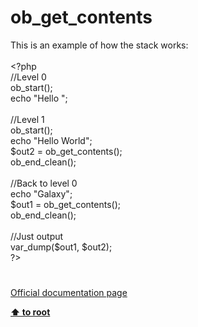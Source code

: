 # ob_get_contents




<div class="phpcode"><span class="html">
This is an example of how the stack works:<br><br><span class="default">&lt;?php<br></span><span class="comment">//Level 0<br></span><span class="default">ob_start</span><span class="keyword">();<br>echo </span><span class="string">&quot;Hello &quot;</span><span class="keyword">;<br><br></span><span class="comment">//Level 1<br></span><span class="default">ob_start</span><span class="keyword">();<br>echo </span><span class="string">&quot;Hello World&quot;</span><span class="keyword">;<br></span><span class="default">$out2 </span><span class="keyword">= </span><span class="default">ob_get_contents</span><span class="keyword">();<br></span><span class="default">ob_end_clean</span><span class="keyword">();<br><br></span><span class="comment">//Back to level 0<br></span><span class="keyword">echo </span><span class="string">&quot;Galaxy&quot;</span><span class="keyword">;<br></span><span class="default">$out1 </span><span class="keyword">= </span><span class="default">ob_get_contents</span><span class="keyword">();<br></span><span class="default">ob_end_clean</span><span class="keyword">();<br><br></span><span class="comment">//Just output<br></span><span class="default">var_dump</span><span class="keyword">(</span><span class="default">$out1</span><span class="keyword">, </span><span class="default">$out2</span><span class="keyword">);<br></span><span class="default">?&gt;</span>
</span>
</div>
  

#

[Official documentation page](https://www.php.net/manual/en/function.ob-get-contents.php)

**[⬆ to root](/)**
